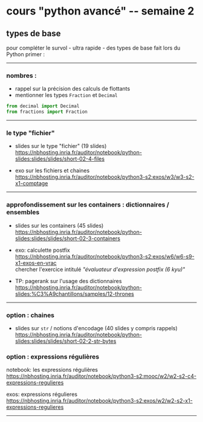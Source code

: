 
# cours "python avancé" -- semaine 2

## types de base 

pour compléter le survol - ultra rapide - des types de base fait lors du Python primer :
    
***

### nombres : 

* rappel sur la précision des calculs de flottants
* mentionner les types `Fraction` et `Decimal`

```python
from decimal import Decimal
from fractions import Fraction
``` 

***

### le type "fichier"  

* slides sur le type "fichier" (19 slides)  
  <https://nbhosting.inria.fr/auditor/notebook/python-slides:slides/slides/short-02-4-files>  

* exo sur les fichiers et chaines  
  <https://nbhosting.inria.fr/auditor/notebook/python3-s2:exos/w3/w3-s2-x1-comptage>
  

***

### approfondissement sur les containers : dictionnaires / ensembles  

* slides sur les containers (45 slides)
  <https://nbhosting.inria.fr/auditor/notebook/python-slides:slides/slides/short-02-3-containers>

* exo: calculette postfix  
  <https://nbhosting.inria.fr/auditor/notebook/python3-s2:exos/w6/w6-s9-x1-exos-en-vrac>  
  chercher l'exercice intitulé *"évaluateur d'expression postfix (6 kyu)"*

* TP: pagerank sur l'usage des dictionnaires  
  <https://nbhosting.inria.fr/auditor/notebook/python-slides:%C3%A9chantillons/samples/12-thrones>  

***

### option : chaines

* slides sur `str` / notions d'encodage (40 slides y compris rappels)  
  <https://nbhosting.inria.fr/auditor/notebook/python-slides:slides/slides/short-02-2-str-bytes>  
 

### option : expressions régulières
    
notebook: les expressions régulières  
<https://nbhosting.inria.fr/auditor/notebook/python3-s2:mooc/w2/w2-s2-c4-expressions-regulieres>

exos: expressions régulieres  
<https://nbhosting.inria.fr/auditor/notebook/python3-s2:exos/w2/w2-s2-x1-expressions-regulieres>

***
